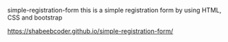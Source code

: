simple-registration-form
this is a simple registration form by using HTML, CSS and bootstrap

https://shabeebcoder.github.io/simple-registration-form/
